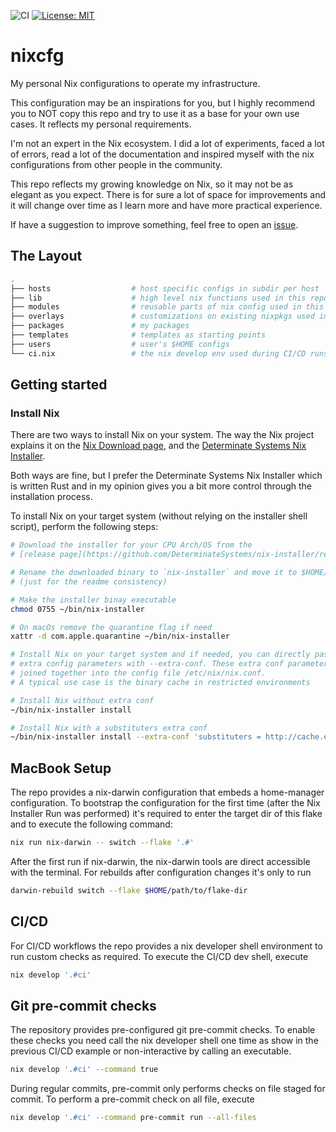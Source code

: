 ![CI](https://github.com/refnode/nixcfg/workflows/CI/badge.svg)
[![License: MIT](https://img.shields.io/badge/License-MIT-yellow.svg)](https://opensource.org/licenses/MIT)

# nixcfg

My personal Nix configurations to operate my infrastructure.

This configuration may be an inspirations for you, but I highly recommend you
to NOT copy this repo and try to use it as a base for your own use cases.
It reflects my personal requirements.

I'm not an expert in the Nix ecosystem. I did a lot of experiments, faced a
lot of errors, read a lot of the documentation and inspired myself with the
nix configurations from other people in the community.

This repo reflects my growing knowledge on Nix, so it may not be as elegant
as you expect. There is for sure a lot of space for improvements and it
will change over time as I learn more and have more practical experience.

If have a suggestion to improve something, feel free to open an
[issue](https://github.com/refnode/nixcfg/issues/new).

## The Layout

```bash
.
├── hosts                  # host specific configs in subdir per host
├── lib                    # high level nix functions used in this repo
├── modules                # reusable parts of nix config used in this repo
├── overlays               # customizations on existing nixpkgs used in this repo
├── packages               # my packages
├── templates              # templates as starting points
├── users                  # user's $HOME configs
└── ci.nix                 # the nix develop env used during CI/CD runs
```

## Getting started

### Install Nix

There are two ways to install Nix on your system. The way the Nix project
explains it on the [Nix Download page](https://nixos.org/download/), and the
[Determinate Systems Nix Installer](https://github.com/DeterminateSystems/nix-installer).

Both ways are fine, but I prefer the Determinate Systems Nix Installer which
is written Rust and in my opinion gives you a bit more control through the
installation process.

To install Nix on your target system (without relying on the installer shell
script), perform the following steps:

```bash
# Download the installer for your CPU Arch/OS from the
# [release page](https://github.com/DeterminateSystems/nix-installer/releases)

# Rename the downloaded binary to `nix-installer` and move it to $HOME/bin
# (just for the readme consistency)

# Make the installer binay executable
chmod 0755 ~/bin/nix-installer

# On macOs remove the quarantine flag if need
xattr -d com.apple.quarantine ~/bin/nix-installer

# Install Nix on your target system and if needed, you can directly pass
# extra config parameters with --extra-conf. These extra conf parameters get
# joined together into the config file /etc/nix/nix.conf.
# A typical use case is the binary cache in restricted environments

# Install Nix without extra conf
~/bin/nix-installer install

# Install Nix with a substituters extra conf
~/bin/nix-installer install --extra-conf 'substituters = http://cache.example.com/'
```

## MacBook Setup

The repo provides a nix-darwin configuration that embeds a home-manager
configuration. To bootstrap the configuration for the first time (after the
Nix Installer Run was performed) it's required to enter the target dir of this
flake and to execute the following command:

```bash
nix run nix-darwin -- switch --flake '.#'

```

After the first run if nix-darwin, the nix-darwin tools are direct accessible
with the terminal. For rebuilds after configuration changes it's only
to run

```bash
darwin-rebuild switch --flake $HOME/path/to/flake-dir
```

## CI/CD

For CI/CD workflows the repo provides a nix developer shell environment to
run custom checks as required. To execute the CI/CD dev shell, execute

```bash
nix develop '.#ci'
```

## Git pre-commit checks

The repository provides pre-configured git pre-commit checks.
To enable these checks you need call the nix developer shell one time as
show in the previous CI/CD example or non-interactive by calling an executable.

```bash
nix develop '.#ci' --command true
```

During regular commits, pre-commit only performs checks on file staged for
commit. To perform a pre-commit check on all file, execute

```bash
nix develop '.#ci' --command pre-commit run --all-files
```

